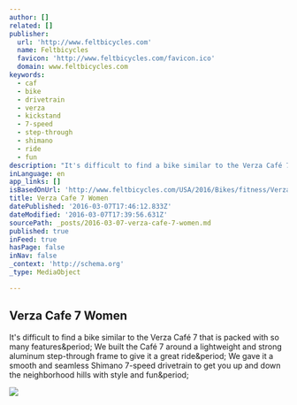 ```yaml
---
author: []
related: []
publisher:
  url: 'http://www.feltbicycles.com'
  name: Feltbicycles
  favicon: 'http://www.feltbicycles.com/favicon.ico'
  domain: www.feltbicycles.com
keywords:
  - caf
  - bike
  - drivetrain
  - verza
  - kickstand
  - 7-speed
  - step-through
  - shimano
  - ride
  - fun
description: "It's difficult to find a bike similar to the Verza Café 7 that is packed with so many features. We built the Café 7 around a lightweight and strong aluminum step-through frame to give it a great ride. We gave it a smooth and seamless Shimano 7-speed drivetrain to get you up and down the neighborhood hills with style and fun."
inLanguage: en
app_links: []
isBasedOnUrl: 'http://www.feltbicycles.com/USA/2016/Bikes/fitness/Verza-Caf-/verza-cafe-7-women.aspx'
title: Verza Cafe 7 Women
datePublished: '2016-03-07T17:46:12.833Z'
dateModified: '2016-03-07T17:39:56.631Z'
sourcePath: _posts/2016-03-07-verza-cafe-7-women.md
published: true
inFeed: true
hasPage: false
inNav: false
_context: 'http://schema.org'
_type: MediaObject

---
```

<article style=""><h1>Verza Cafe 7 Women</h1><p>It's difficult to find a bike similar to the Verza Café 7 that is packed with so many features&amp;period; We built the Café 7 around a lightweight and strong aluminum step-through frame to give it a great ride&amp;period; We gave it a smooth and seamless Shimano 7-speed drivetrain to get you up and down the neighborhood hills with style and fun&amp;period;</p><img src="http://www.feltbicycles.com/Resources/ProductPhotos/Bikes/Felt_Bicycles_2016_Verza_Cafe_7_W_USA_Red.jpg" /></article>